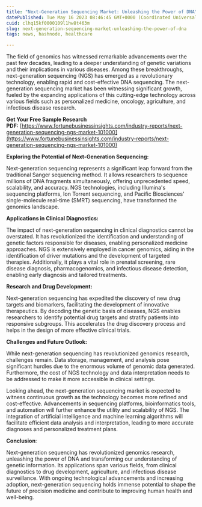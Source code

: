 ```yaml
---
title: "Next-Generation Sequencing Market: Unleashing the Power of DNA"
datePublished: Tue May 16 2023 08:46:45 GMT+0000 (Coordinated Universal Time)
cuid: clhq15kf0000109l1hw8t463m
slug: next-generation-sequencing-market-unleashing-the-power-of-dna
tags: news, hashnode, healthcare

---
```


The field of genomics has witnessed remarkable advancements over the past few decades, leading to a deeper understanding of genetic variations and their implications in various diseases. Among these breakthroughs, next-generation sequencing (NGS) has emerged as a revolutionary technology, enabling rapid and cost-effective DNA sequencing. The next-generation sequencing market has been witnessing significant growth, fueled by the expanding applications of this cutting-edge technology across various fields such as personalized medicine, oncology, agriculture, and infectious disease research.

**Get Your Free Sample Research PDF:** [https://www.fortunebusinessinsights.com/industry-reports/next-generation-sequencing-ngs-market-101000](https://www.fortunebusinessinsights.com/industry-reports/next-generation-sequencing-ngs-market-101000)

**Exploring the Potential of Next-Generation Sequencing:**

Next-generation sequencing represents a significant leap forward from the traditional Sanger sequencing method. It allows researchers to sequence millions of DNA fragments simultaneously, offering unprecedented speed, scalability, and accuracy. NGS technologies, including Illumina's sequencing platforms, Ion Torrent sequencing, and Pacific Biosciences' single-molecule real-time (SMRT) sequencing, have transformed the genomics landscape.

**Applications in Clinical Diagnostics:**

The impact of next-generation sequencing in clinical diagnostics cannot be overstated. It has revolutionized the identification and understanding of genetic factors responsible for diseases, enabling personalized medicine approaches. NGS is extensively employed in cancer genomics, aiding in the identification of driver mutations and the development of targeted therapies. Additionally, it plays a vital role in prenatal screening, rare disease diagnosis, pharmacogenomics, and infectious disease detection, enabling early diagnosis and tailored treatments.

**Research and Drug Development:**

Next-generation sequencing has expedited the discovery of new drug targets and biomarkers, facilitating the development of innovative therapeutics. By decoding the genetic basis of diseases, NGS enables researchers to identify potential drug targets and stratify patients into responsive subgroups. This accelerates the drug discovery process and helps in the design of more effective clinical trials.

**Challenges and Future Outlook:**

While next-generation sequencing has revolutionized genomics research, challenges remain. Data storage, management, and analysis pose significant hurdles due to the enormous volume of genomic data generated. Furthermore, the cost of NGS technology and data interpretation needs to be addressed to make it more accessible in clinical settings.

Looking ahead, the next-generation sequencing market is expected to witness continuous growth as the technology becomes more refined and cost-effective. Advancements in sequencing platforms, bioinformatics tools, and automation will further enhance the utility and scalability of NGS. The integration of artificial intelligence and machine learning algorithms will facilitate efficient data analysis and interpretation, leading to more accurate diagnoses and personalized treatment plans.

**Conclusion**:

Next-generation sequencing has revolutionized genomics research, unleashing the power of DNA and transforming our understanding of genetic information. Its applications span various fields, from clinical diagnostics to drug development, agriculture, and infectious disease surveillance. With ongoing technological advancements and increasing adoption, next-generation sequencing holds immense potential to shape the future of precision medicine and contribute to improving human health and well-being.